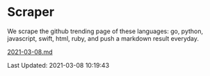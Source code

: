 # Scraper

We scrape the github trending page of these languages: go, python, javascript, swift, html, ruby, and push a markdown result everyday.

[2021-03-08.md](https://github.com/henson/Scraper/blob/master/2021-03-08.md)

Last Updated: 2021-03-08 10:19:43